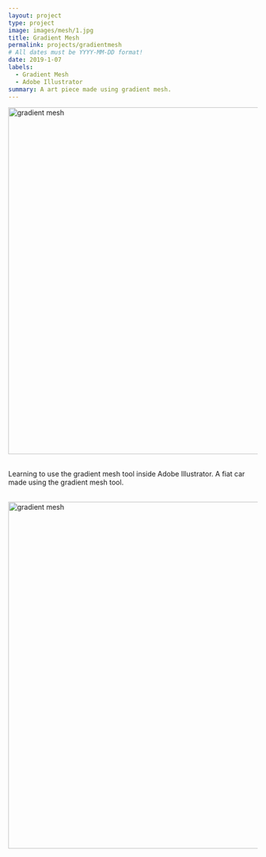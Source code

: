 ```yaml
---
layout: project
type: project
image: images/mesh/1.jpg
title: Gradient Mesh
permalink: projects/gradientmesh
# All dates must be YYYY-MM-DD format!
date: 2019-1-07
labels:
  - Gradient Mesh
  - Adobe Illustrator
summary: A art piece made using gradient mesh.
---
```



<section class="container">
  <div class="row">
    <img src="https://aryan1107.github.io/folio/images/mesh/1.jpg" style="width:700px;" class="rounded img-fluid mx-auto d-block" alt="gradient mesh">
  </div>
</section>
<br>

<section class="container" style="max-width:700px;">
  <div class="row">
    <p>Learning to use the gradient mesh tool inside Adobe Illustrator. A fiat car made using the gradient mesh tool.
    </p>
  </div>
</section>
<br>
<section class="container">
  <div class="row">
    <img src="https://aryan1107.github.io/folio/images/mesh/cover.jpg" style="width:700px;" class="rounded img-fluid mx-auto d-block" alt="gradient mesh">
  </div>
</section>
<br>
